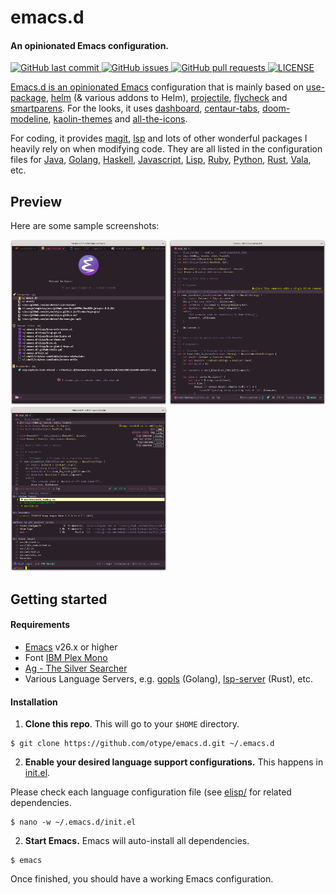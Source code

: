 # emacs.d

#### An opinionated Emacs configuration.
<p>
	<a href="https://github.com/otype/emacs.d/commits/master">
	<img src="https://img.shields.io/github/last-commit/otype/emacs.d.svg?style=flat-square&logo=github&logoColor=white" alt="GitHub last commit">
    <a href="https://github.com/otype/emacs.d/issues">
    <img src="https://img.shields.io/github/issues-raw/otype/emacs.d.svg?style=flat-square&logo=github&logoColor=white" alt="GitHub issues">
    <a href="https://github.com/otype/emacs.d/pulls">
    <img src="https://img.shields.io/github/issues-pr-raw/otype/emacs.d.svg?style=flat-square&logo=github&logoColor=white" alt="GitHub pull requests">
	<a href="https://github.com/otype/emacs.d/blob/main/LICENSE">
	<img src="https://img.shields.io/github/license/otype/emacs.d" alt="LICENSE">
</p>

Emacs.d is an opinionated [Emacs](https://www.gnu.org/software/emacs/) configuration that is mainly based on [use-package](https://jwiegley.github.io/use-package/), [helm](https://emacs-helm.github.io/helm/) (& various addons to Helm), [projectile](https://docs.projectile.mx/projectile/index.html), [flycheck](https://www.flycheck.org/en/latest/) and [smartparens](https://github.com/Fuco1/smartparens). For the looks, it uses [dashboard](https://github.com/emacs-dashboard/emacs-dashboard), [centaur-tabs](https://github.com/ema2159/centaur-tabs), [doom-modeline](https://seagle0128.github.io/doom-modeline/), [kaolin-themes](https://github.com/ogdenwebb/emacs-kaolin-themes) and [all-the-icons](https://github.com/domtronn/all-the-icons.el).

For coding, it provides  [magit](https://magit.vc/), [lsp](https://emacs-lsp.github.io/lsp-mode/) and lots of other wonderful packages I heavily rely on when modifying code. They are all listed in the configuration files for [Java](/elisp/lang-java.el), [Golang](/elisp/lang-go.el), [Haskell](/elisp/lang-haskell.el), [Javascript](/elisp/lang-javascript.el), [Lisp](/elisp/lang-lisp.el), [Ruby](/elisp/lang-ruby.el), [Python](/elisp/lang-python.el), [Rust](/elisp/lang-rust.el), [Vala](/elisp/lang-vala.el), etc.

## Preview

Here are some sample screenshots:

<p float="left">
	<img src="/images/emacs.d_dashboard.png" alt="Emacs Dashboard" width="250"/>
	<img src="/images/emacs.d_coding.png" alt="Coding in Rust" width="250"/>
	<img src="/images/emacs.d_helm.png" alt="Using Helm" width="250"/>
</p>

## Getting started

#### Requirements

- [Emacs](https://www.gnu.org/software/emacs/) v26.x or higher
- Font [IBM Plex Mono](https://fonts.google.com/specimen/IBM+Plex+Mono)
- [Ag - The Silver Searcher](https://github.com/ggreer/the_silver_searcher)
- Various Language Servers, e.g. [gopls](https://pkg.go.dev/golang.org/x/tools/gopls) (Golang), [lsp-server](https://github.com/rust-lang/rust-analyzer/tree/master/lib/lsp-server) (Rust), etc.

#### Installation

1. **Clone this repo**. This will go to your `$HOME` directory.

```console
$ git clone https://github.com/otype/emacs.d.git ~/.emacs.d
```

2. **Enable your desired language support configurations.** This happens in [init.el](/init.el).

Please check each language configuration file (see [elisp/](/elisp/) for related dependencies.

```console
$ nano -w ~/.emacs.d/init.el
```

2. **Start Emacs.** Emacs will auto-install all dependencies.

```console
$ emacs
```

Once finished, you should have a working Emacs configuration.
